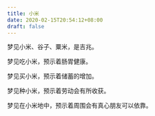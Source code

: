 ```yaml
---
title: 小米
date: 2020-02-15T20:54:12+08:00
draft: false
---
```


梦见小米、谷子、粟米，是吉兆。


梦见吃小米，预示着肠胃健康。


梦见买小米，预示着储蓄的增加。


梦见种小米，预示着劳动会有所收获。


梦见在小米地中，预示着周围会有真心朋友可以依靠。
